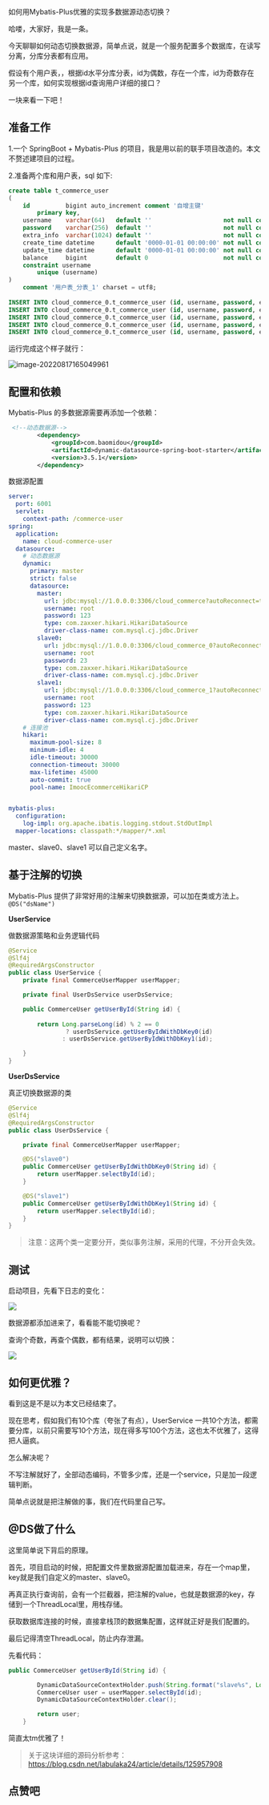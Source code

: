 如何用Mybatis-Plus优雅的实现多数据源动态切换？

哈喽，大家好，我是一条。

今天聊聊如何动态切换数据源，简单点说，就是一个服务配置多个数据库，在读写分离，分库分表都有应用。

假设有个用户表，，根据id水平分库分表，id为偶数，存在一个库，id为奇数存在另一个库，如何实现根据id查询用户详细的接口？

一块来看一下吧！

## 准备工作

1.一个 SpringBoot + Mybatis-Plus 的项目，我是用以前的联手项目改造的。本文不赘述建项目的过程。

2.准备两个库和用户表，sql 如下:

```sql
create table t_commerce_user
(
    id          bigint auto_increment comment '自增主键'
        primary key,
    username    varchar(64)   default ''                    not null comment '用户名',
    password    varchar(256)  default ''                    not null comment 'MD5 加密之后的密码',
    extra_info  varchar(1024) default ''                    not null comment '额外的信息',
    create_time datetime      default '0000-01-01 00:00:00' not null comment '创建时间',
    update_time datetime      default '0000-01-01 00:00:00' not null comment '更新时间',
    balance     bigint        default 0                     not null comment '余额',
    constraint username
        unique (username)
)
    comment '用户表_分表_1' charset = utf8;
    
INSERT INTO cloud_commerce_0.t_commerce_user (id, username, password, extra_info, create_time, update_time, balance) VALUES (2, 'test2', 'test', '{}', '2022-06-20 17:23:18', '2022-06-20 17:23:18', 0);
INSERT INTO cloud_commerce_0.t_commerce_user (id, username, password, extra_info, create_time, update_time, balance) VALUES (4, 'test4', 'test', '{}', '2022-06-20 17:23:18', '2022-06-20 17:23:18', 0);
INSERT INTO cloud_commerce_0.t_commerce_user (id, username, password, extra_info, create_time, update_time, balance) VALUES (6, 'test6', 'test', '{}', '2022-06-20 17:23:18', '2022-06-20 17:23:18', 0);
INSERT INTO cloud_commerce_0.t_commerce_user (id, username, password, extra_info, create_time, update_time, balance) VALUES (8, 'test8', 'test', '{}', '2022-06-20 17:23:18', '2022-06-20 17:23:18', 0);
INSERT INTO cloud_commerce_0.t_commerce_user (id, username, password, extra_info, create_time, update_time, balance) VALUES (10, 'test10', 'test', '{}', '2022-06-20 17:23:18', '2022-06-20 17:23:18', 0);
```

运行完成这个样子就行：

![image-20220817165049961](https://yitiaoit.oss-cn-beijing.aliyuncs.com/img/image-20220817165049961.png)

## 配置和依赖

Mybatis-Plus 的多数据源需要再添加一个依赖：

```xml
 <!--动态数据源-->
        <dependency>
            <groupId>com.baomidou</groupId>
            <artifactId>dynamic-datasource-spring-boot-starter</artifactId>
            <version>3.5.1</version>
        </dependency>
```

数据源配置

```yml
server:
  port: 6001
  servlet:
    context-path: /commerce-user
spring:
  application:
    name: cloud-commerce-user
  datasource:
    # 动态数据源
    dynamic:
      primary: master
      strict: false
      datasource:
        master:
          url: jdbc:mysql://1.0.0.0:3306/cloud_commerce?autoReconnect=true&useUnicode=true&characterEncoding=utf8&useSSL=false
          username: root
          password: 123
          type: com.zaxxer.hikari.HikariDataSource
          driver-class-name: com.mysql.cj.jdbc.Driver
        slave0:
          url: jdbc:mysql://1.0.0.0:3306/cloud_commerce_0?autoReconnect=true&useUnicode=true&characterEncoding=utf8&useSSL=false
          username: root
          password: 23
          type: com.zaxxer.hikari.HikariDataSource
          driver-class-name: com.mysql.cj.jdbc.Driver
        slave1:
          url: jdbc:mysql://1.0.0.0:3306/cloud_commerce_1?autoReconnect=true&useUnicode=true&characterEncoding=utf8&useSSL=false
          username: root
          password: 123
          type: com.zaxxer.hikari.HikariDataSource
          driver-class-name: com.mysql.cj.jdbc.Driver
    # 连接池
    hikari:
      maximum-pool-size: 8
      minimum-idle: 4
      idle-timeout: 30000
      connection-timeout: 30000
      max-lifetime: 45000
      auto-commit: true
      pool-name: ImoocEcommerceHikariCP


mybatis-plus:
  configuration:
    log-impl: org.apache.ibatis.logging.stdout.StdOutImpl
  mapper-locations: classpath:*/mapper/*.xml
```

master、slave0、slave1 可以自己定义名字。

## 基于注解的切换

Mybatis-Plus 提供了非常好用的注解来切换数据源，可以加在类或方法上。`@DS("dsName")`

**UserService**

做数据源策略和业务逻辑代码

```java
@Service
@Slf4j
@RequiredArgsConstructor
public class UserService {
    private final CommerceUserMapper userMapper;

    private final UserDsService userDsService;

    public CommerceUser getUserById(String id) {
      
        return Long.parseLong(id) % 2 == 0
                ? userDsService.getUserByIdWithDbKey0(id)
               : userDsService.getUserByIdWithDbKey1(id);

    }
}
```

**UserDsService**

真正切换数据源的类

```java
@Service
@Slf4j
@RequiredArgsConstructor
public class UserDsService {

    private final CommerceUserMapper userMapper;

    @DS("slave0")
    public CommerceUser getUserByIdWithDbKey0(String id) {
        return userMapper.selectById(id);
    }

    @DS("slave1")
    public CommerceUser getUserByIdWithDbKey1(String id) {
        return userMapper.selectById(id);
    }
}
```

> 注意：这两个类一定要分开，类似事务注解，采用的代理，不分开会失效。

## 测试

启动项目，先看下日志的变化：

![](https://yitiaoit.oss-cn-beijing.aliyuncs.com/img/image-20220817171510034.png)

数据源都添加进来了，看看能不能切换呢？

查询个奇数，再查个偶数，都有结果，说明可以切换：

![](https://yitiaoit.oss-cn-beijing.aliyuncs.com/img/image-20220817171721200.png)

## 如何更优雅？

看到这是不是以为本文已经结束了。

现在思考，假如我们有10个库（夸张了有点），UserService 一共10个方法，都需要分库，以前只需要写10个方法，现在得多写100个方法，这也太不优雅了，这得把人逼疯。

怎么解决呢？

不写注解就好了，全部动态编码，不管多少库，还是一个service，只是加一段逻辑判断。

简单点说就是把注解做的事，我们在代码里自己写。

## @DS做了什么

这里简单说下背后的原理。

首先，项目启动的时候，把配置文件里数据源配置加载进来，存在一个map里，key就是我们自定义的master、slave0。

再真正执行查询前，会有一个拦截器，把注解的value，也就是数据源的key，存储到一个ThreadLocal里，用栈存储。

获取数据库连接的时候，直接拿栈顶的数据集配置，这样就正好是我们配置的。

最后记得清空ThreadLocal，防止内存泄漏。

先看代码：

```java
public CommerceUser getUserById(String id) {

        DynamicDataSourceContextHolder.push(String.format("slave%s", Long.parseLong(id) % 2));
        CommerceUser user = userMapper.selectById(id);
        DynamicDataSourceContextHolder.clear();

        return user;
    }
```

简直太tm优雅了！

> 关于这块详细的源码分析参考：https://blog.csdn.net/labulaka24/article/details/125957908

## 点赞吧

